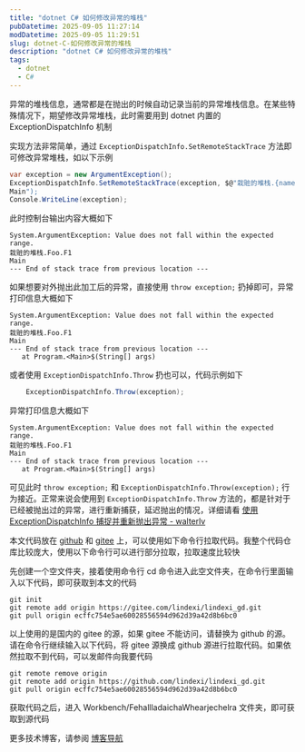 ```yaml
---
title: "dotnet C# 如何修改异常的堆栈"
pubDatetime: 2025-09-05 11:27:14
modDatetime: 2025-09-05 11:29:51
slug: dotnet-C-如何修改异常的堆栈
description: "dotnet C# 如何修改异常的堆栈"
tags:
  - dotnet
  - C#
---
```





异常的堆栈信息，通常都是在抛出的时候自动记录当前的异常堆栈信息。在某些特殊情况下，期望修改异常堆栈，此时需要用到 dotnet 内置的 ExceptionDispatchInfo 机制

<!--more-->


<!-- 发布 -->
<!-- 博客 -->

实现方法非常简单，通过 `ExceptionDispatchInfo.SetRemoteStackTrace` 方法即可修改异常堆栈，如以下示例

```csharp
var exception = new ArgumentException();
ExceptionDispatchInfo.SetRemoteStackTrace(exception, $@"栽赃的堆栈.{nameof(Foo)}.{nameof(Foo.F1)}
Main");
Console.WriteLine(exception);
```

此时控制台输出内容大概如下

```
System.ArgumentException: Value does not fall within the expected range.
栽赃的堆栈.Foo.F1
Main
--- End of stack trace from previous location ---
```

如果想要对外抛出此加工后的异常，直接使用 `throw exception;` 扔掉即可，异常打印信息大概如下

```
System.ArgumentException: Value does not fall within the expected range.
栽赃的堆栈.Foo.F1
Main
--- End of stack trace from previous location ---
   at Program.<Main>$(String[] args)
```

或者使用 `ExceptionDispatchInfo.Throw` 扔也可以，代码示例如下

```csharp
    ExceptionDispatchInfo.Throw(exception);
```

异常打印信息大概如下

```
System.ArgumentException: Value does not fall within the expected range.
栽赃的堆栈.Foo.F1
Main
--- End of stack trace from previous location ---
   at Program.<Main>$(String[] args)
```

可见此时 `throw exception;` 和 `ExceptionDispatchInfo.Throw(exception);` 行为接近。正常来说会使用到 `ExceptionDispatchInfo.Throw` 方法的，都是针对于已经被抛出过的异常，进行重新捕获，延迟抛出的情况，详细请看 [使用 ExceptionDispatchInfo 捕捉并重新抛出异常 - walterlv](https://blog.walterlv.com/post/exceptiondispatchinfo-capture-throw.html )

本文代码放在 [github](https://github.com/lindexi/lindexi_gd/tree/ecffc754e5ae60028556594d962d39a42d8b6bc0/Workbench/FehallladaichaWhearjechelra) 和 [gitee](https://gitee.com/lindexi/lindexi_gd/tree/ecffc754e5ae60028556594d962d39a42d8b6bc0/Workbench/FehallladaichaWhearjechelra) 上，可以使用如下命令行拉取代码。我整个代码仓库比较庞大，使用以下命令行可以进行部分拉取，拉取速度比较快

先创建一个空文件夹，接着使用命令行 cd 命令进入此空文件夹，在命令行里面输入以下代码，即可获取到本文的代码

```
git init
git remote add origin https://gitee.com/lindexi/lindexi_gd.git
git pull origin ecffc754e5ae60028556594d962d39a42d8b6bc0
```

以上使用的是国内的 gitee 的源，如果 gitee 不能访问，请替换为 github 的源。请在命令行继续输入以下代码，将 gitee 源换成 github 源进行拉取代码。如果依然拉取不到代码，可以发邮件向我要代码

```
git remote remove origin
git remote add origin https://github.com/lindexi/lindexi_gd.git
git pull origin ecffc754e5ae60028556594d962d39a42d8b6bc0
```

获取代码之后，进入 Workbench/FehallladaichaWhearjechelra 文件夹，即可获取到源代码

更多技术博客，请参阅 [博客导航](https://blog.lindexi.com/post/%E5%8D%9A%E5%AE%A2%E5%AF%BC%E8%88%AA.html )
